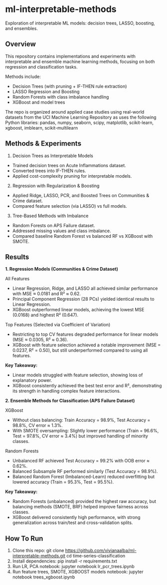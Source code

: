 # ml-interpretable-methods
Exploration of interpretable ML models: decision trees, LASSO, boosting, and ensembles.

## Overview
This repository contains implementations and experiments with interpretable and ensemble machine learning methods, focusing on both regression and classification tasks. <br>

Methods include: <br>
- Decision Trees (with pruning + IF-THEN rule extraction) <br>
- LASSO Regression and Boosting <br>
- Random Forests with class imbalance handling <br>
- XGBoost and model trees <br>

The repo is organized around applied case studies using real-world datasets from the UCI Machine Learning Repository as uses the following Python libraries: pandas, numpy, seaborn, scipy, matplotlib, scikit-learn, xgboost, imblearn, scikit-multilearn <br>

## Methods & Experiments
1. Decision Trees as Interpretable Models <br>
- Trained decision trees on Acute Inflammations dataset. <br>
- Converted trees into IF-THEN rules. <br>
- Applied cost-complexity pruning for interpretable models. <br>

2. Regression with Regularization & Boosting <br>
- Applied Ridge, LASSO, PCR, and Boosted Trees on Communities & Crime dataset. <br>
- Compared feature selection (via LASSO) vs full models. <br>

3. Tree-Based Methods with Imbalance <br>
- Random Forests on APS Failure dataset. <br>
- Addressed missing values and class imbalance. <br>
- Compared baseline Random Forest vs balanced RF vs XGBoost with SMOTE. <br>

## Results
**1. Regression Models (Communities & Crime Dataset)**<br>

All Features<br>
- Linear Regression, Ridge, and LASSO all achieved similar performance with MSE ≈ 0.0181 and R² ≈ 0.62. <br>
- Principal Component Regression (28 PCs) yielded identical results to Linear Regression. <br>
- XGBoost outperformed linear models, achieving the lowest MSE (0.0168) and highest R² (0.647). <br>

Top Features (Selected via Coefficient of Variation) <br>
- Restricting to top CV features degraded performance for linear models (MSE ≈ 0.0305, R² ≈ 0.36). <br>
- XGBoost with feature selection achieved a notable improvement (MSE = 0.0237, R² = 0.50), but still underperformed compared to using all features. <br>

**Key Takeaway:** <br>
- Linear models struggled with feature selection, showing loss of explanatory power. <br>
- XGBoost consistently achieved the best test error and R², demonstrating its strength in handling complex feature interactions.<br>

**2. Ensemble Methods for Classification (APS Failure Dataset)**<br>

XGBoost <br>
- Without class balancing: Train Accuracy = 98.9%, Test Accuracy = 98.8%, CV error ≈ 1.3%. <br>
- With SMOTE oversampling: Slightly lower performance (Train = 96.6%, Test = 97.8%, CV error ≈ 3.4%) but improved handling of minority classes. <br>

Random Forests<br>
- Unbalanced RF achieved Test Accuracy = 99.2% with OOB error ≈ 0.62%. <br>
- Balanced Subsample RF performed similarly (Test Accuracy = 98.9%). <br>
- Balanced Random Forest (Imbalanced-Learn) reduced overfitting but lowered accuracy (Train = 95.3%, Test = 95.5%). <br>

**Key Takeaway:** <br>
- Random Forests (unbalanced) provided the highest raw accuracy, but balancing methods (SMOTE, BRF) helped improve fairness across classes. <br>
- XGBoost delivered consistently high performance, with strong generalization across train/test and cross-validation splits. <br>

## How To Run
1. Clone this repo: git clone https://github.com/vivianaalba/ml-interpretable-methods.git cd time-series-classification <br>
2. Install dependencies: pip install -r requirements.txt <br>
3. Run LR, PCA notebook: jupyter notebook lr_pcr_trees.ipynb <br>
4. Run feature trees, SMOTE, XGBOOST models notebook: jupyter notebook trees_xgboost.ipynb <br>